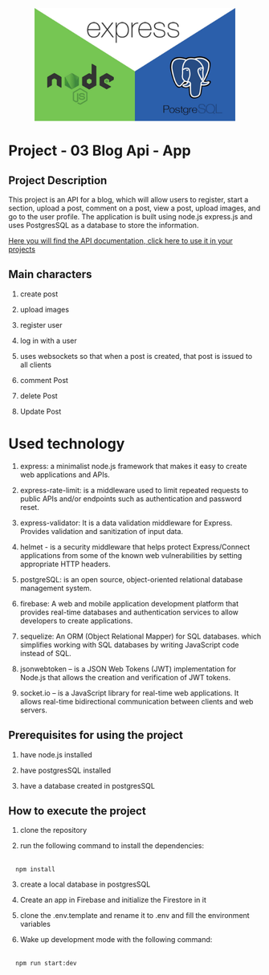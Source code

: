 <p align="center">
<img src="./public/img/presentation.jpg" width="400" alt="Nest Logo" />
</p>

# Project - 03 Blog Api - App

## Project Description

This project is an API for a blog, which will allow users to register, start a section, upload a post, comment on a post, view a post, upload images, and go to the user profile. The application is built using node.js express.js and uses PostgresSQL as a database to store the information.

[Here you will find the API documentation, click here to use it in your projects](https://documenter.getpostman.com/view/28473907/2s9YRCVWQY)

## Main characters

1. create post

2. upload images

3. register user

4. log in with a user

5. uses websockets so that when a post is created, that post is issued to all clients

6. comment Post

7. delete Post

8. Update Post

# Used technology

1. express: a minimalist node.js framework that makes it easy to create web applications and APIs.

2. express-rate-limit: is a middleware used to limit repeated requests to public APIs and/or endpoints such as authentication and password reset.

3. express-validator: It is a data validation middleware for Express. Provides validation and sanitization of input data.

4. helmet - is a security middleware that helps protect Express/Connect applications from some of the known web vulnerabilities by setting appropriate HTTP headers.

5. postgreSQL: is an open source, object-oriented relational database management system.

6. firebase: A web and mobile application development platform that provides real-time databases and authentication services to allow developers to create applications.

7. sequelize: An ORM (Object Relational Mapper) for SQL databases. which simplifies working with SQL databases by writing JavaScript code instead of SQL.

8. jsonwebtoken – is a JSON Web Tokens (JWT) implementation for Node.js that allows the creation and verification of JWT tokens.

9. socket.io – is a JavaScript library for real-time web applications. It allows real-time bidirectional communication between clients and web servers.

## Prerequisites for using the project

1. have node.js installed

2. have postgresSQL installed

3. have a database created in postgresSQL

## How to execute the project

1. clone the repository

2. run the following command to install the dependencies:

```

  npm install

```

3. create a local database in postgresSQL

4. Create an app in Firebase and initialize the Firestore in it

5. clone the .env.template and rename it to .env and fill the environment variables

6. Wake up development mode with the following command:

```

  npm run start:dev
```
